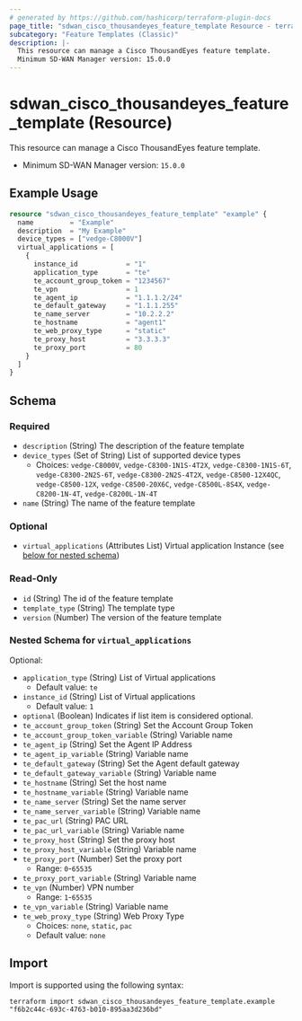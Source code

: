 ```yaml
---
# generated by https://github.com/hashicorp/terraform-plugin-docs
page_title: "sdwan_cisco_thousandeyes_feature_template Resource - terraform-provider-sdwan"
subcategory: "Feature Templates (Classic)"
description: |-
  This resource can manage a Cisco ThousandEyes feature template.
  Minimum SD-WAN Manager version: 15.0.0
---
```


# sdwan_cisco_thousandeyes_feature_template (Resource)

This resource can manage a Cisco ThousandEyes feature template.
  - Minimum SD-WAN Manager version: `15.0.0`

## Example Usage

```terraform
resource "sdwan_cisco_thousandeyes_feature_template" "example" {
  name         = "Example"
  description  = "My Example"
  device_types = ["vedge-C8000V"]
  virtual_applications = [
    {
      instance_id            = "1"
      application_type       = "te"
      te_account_group_token = "1234567"
      te_vpn                 = 1
      te_agent_ip            = "1.1.1.2/24"
      te_default_gateway     = "1.1.1.255"
      te_name_server         = "10.2.2.2"
      te_hostname            = "agent1"
      te_web_proxy_type      = "static"
      te_proxy_host          = "3.3.3.3"
      te_proxy_port          = 80
    }
  ]
}
```

<!-- schema generated by tfplugindocs -->
## Schema

### Required

- `description` (String) The description of the feature template
- `device_types` (Set of String) List of supported device types
  - Choices: `vedge-C8000V`, `vedge-C8300-1N1S-4T2X`, `vedge-C8300-1N1S-6T`, `vedge-C8300-2N2S-6T`, `vedge-C8300-2N2S-4T2X`, `vedge-C8500-12X4QC`, `vedge-C8500-12X`, `vedge-C8500-20X6C`, `vedge-C8500L-8S4X`, `vedge-C8200-1N-4T`, `vedge-C8200L-1N-4T`
- `name` (String) The name of the feature template

### Optional

- `virtual_applications` (Attributes List) Virtual application Instance (see [below for nested schema](#nestedatt--virtual_applications))

### Read-Only

- `id` (String) The id of the feature template
- `template_type` (String) The template type
- `version` (Number) The version of the feature template

<a id="nestedatt--virtual_applications"></a>
### Nested Schema for `virtual_applications`

Optional:

- `application_type` (String) List of Virtual applications
  - Default value: `te`
- `instance_id` (String) List of Virtual applications
  - Default value: `1`
- `optional` (Boolean) Indicates if list item is considered optional.
- `te_account_group_token` (String) Set the Account Group Token
- `te_account_group_token_variable` (String) Variable name
- `te_agent_ip` (String) Set the Agent IP Address
- `te_agent_ip_variable` (String) Variable name
- `te_default_gateway` (String) Set the Agent default gateway
- `te_default_gateway_variable` (String) Variable name
- `te_hostname` (String) Set the host name
- `te_hostname_variable` (String) Variable name
- `te_name_server` (String) Set the name server
- `te_name_server_variable` (String) Variable name
- `te_pac_url` (String) PAC URL
- `te_pac_url_variable` (String) Variable name
- `te_proxy_host` (String) Set the proxy host
- `te_proxy_host_variable` (String) Variable name
- `te_proxy_port` (Number) Set the proxy port
  - Range: `0`-`65535`
- `te_proxy_port_variable` (String) Variable name
- `te_vpn` (Number) VPN number
  - Range: `1`-`65535`
- `te_vpn_variable` (String) Variable name
- `te_web_proxy_type` (String) Web Proxy Type
  - Choices: `none`, `static`, `pac`
  - Default value: `none`

## Import

Import is supported using the following syntax:

```shell
terraform import sdwan_cisco_thousandeyes_feature_template.example "f6b2c44c-693c-4763-b010-895aa3d236bd"
```

